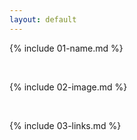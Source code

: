 ```yaml
---
layout: default
---
```


{% include 01-name.md %}

<br>

{% include 02-image.md %}

<br>

{% include 03-links.md %}

<br> 
